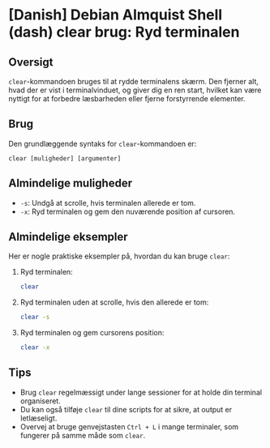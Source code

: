 # [Danish] Debian Almquist Shell (dash) clear brug: Ryd terminalen

## Oversigt
`clear`-kommandoen bruges til at rydde terminalens skærm. Den fjerner alt, hvad der er vist i terminalvinduet, og giver dig en ren start, hvilket kan være nyttigt for at forbedre læsbarheden eller fjerne forstyrrende elementer.

## Brug
Den grundlæggende syntaks for `clear`-kommandoen er:

```
clear [muligheder] [argumenter]
```

## Almindelige muligheder
- `-s`: Undgå at scrolle, hvis terminalen allerede er tom.
- `-x`: Ryd terminalen og gem den nuværende position af cursoren.

## Almindelige eksempler
Her er nogle praktiske eksempler på, hvordan du kan bruge `clear`:

1. Ryd terminalen:
   ```sh
   clear
   ```

2. Ryd terminalen uden at scrolle, hvis den allerede er tom:
   ```sh
   clear -s
   ```

3. Ryd terminalen og gem cursorens position:
   ```sh
   clear -x
   ```

## Tips
- Brug `clear` regelmæssigt under lange sessioner for at holde din terminal organiseret.
- Du kan også tilføje `clear` til dine scripts for at sikre, at output er letlæseligt.
- Overvej at bruge genvejstasten `Ctrl + L` i mange terminaler, som fungerer på samme måde som `clear`.